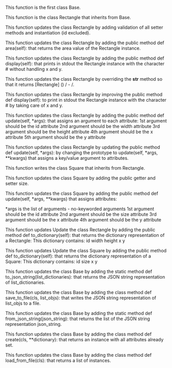 This function is the first class Base.

This function is the class Rectangle that inherits from Base.

This function updates the class Rectangle by adding validation of all setter methods and instantiation (id excluded).

This function updates the class Rectangle by adding the public method def area(self): that returns the area value of the Rectangle instance.

This function updates the class Rectangle by adding the public method def display(self): that prints in stdout the Rectangle instance with the character # without handling x and y.

This function updates the class Rectangle by overriding the __str__ method so that it returns [Rectangle] (<id>) <x>/<y> - <width>/<height>.

This function updates  the class Rectangle by improving the public method def display(self): to print in stdout the Rectangle instance with the character # by taking care of x and y.

This function updates the class Rectangle by adding the public method def update(self, *args): that assigns an argument to each attribute:
1st argument should be the id attribute
2nd argument should be the width attribute
3rd argument should be the height attribute
4th argument should be the x attribute
5th argument should be the y attribute

This function updates the class Rectangle by updating the public method def update(self, *args): by changing the prototype to update(self, *args, **kwargs) that assigns a key/value argument to attributes.

This function writes the class Square that inherits from Rectangle.

This function updates the class Square by adding the public getter and setter size.

This function updates  the class Square by adding the public method def update(self, *args, **kwargs) that assigns attributes:

*args is the list of arguments - no-keyworded arguments
1st argument should be the id attribute
2nd argument should be the size attribute
3rd argument should be the x attribute
4th argument should be the y attribute

This function updates Update the class Rectangle by adding the public method def to_dictionary(self): that returns the dictionary representation of a Rectangle:
This dictionary contains:
id
width
height
x
y

This function updates Update the class Square by adding the public method def to_dictionary(self): that returns the dictionary representation of a Square:
This dictionary contains:
id
size
x
y

This function updates the class Base by adding the static method def to_json_string(list_dictionaries): that returns the JSON string representation of list_dictionaries.

This function updates the class Base by adding the class method def save_to_file(cls, list_objs): that writes the JSON string representation of list_objs to a file.

This function updates the class Base by adding the static method def from_json_string(json_string): that returns the list of the JSON string representation json_string.

This function updates the class Base by adding the class method def create(cls, **dictionary): that returns an instance with all attributes already set.

This function updates the class Base by adding the class method def load_from_file(cls): that returns a list of instances.
